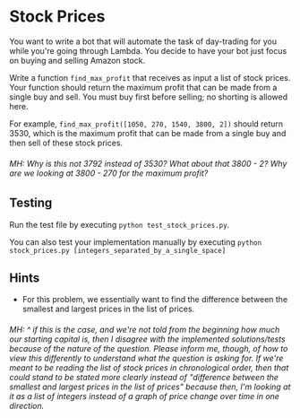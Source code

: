 # Stock Prices

You want to write a bot that will automate the task of day-trading for you while you're going through Lambda. You decide to have your bot just focus on buying and selling Amazon stock. 

Write a function `find_max_profit` that receives as input a list of stock prices. Your function should return the maximum profit that can be made from a single buy and sell. You must buy first before selling; no shorting is allowed here.

For example, `find_max_profit([1050, 270, 1540, 3800, 2])` should return 3530, which is the maximum profit that can be made from a single buy and then sell of these stock prices.

###### MH: Why is this not 3792 instead of 3530? What about that 3800 - 2? Why are we looking at 3800 - 270 for the maximum profit?

## Testing

Run the test file by executing `python test_stock_prices.py`.

You can also test your implementation manually by executing `python stock_prices.py [integers_separated_by_a_single_space]`

## Hints

 * For this problem, we essentially want to find the difference between the smallest and largest prices in the list of prices.

 ###### MH: ^ if this is the case, and we're not told from the beginning how much our starting capital is, then I disagree with the implemented solutions/tests because of the nature of the question. Please inform me, though, of how to view this differently to understand what the question is asking for. If we're meant to be reading the list of stock prices in chronological order, then that could stand to be stated more clearly instead of "difference between the smallest and largest prices in the list of prices" because then, I'm looking at it as a list of integers instead of a graph of price change over time in one direction.